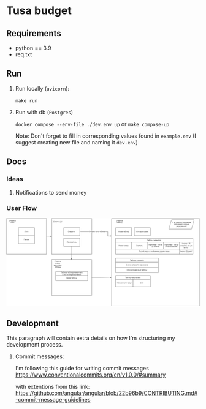 # Tusa budget

## Requirements

* python == 3.9
* req.txt

## Run

1. Run locally (`uvicorn`):

    `make run`

2. Run with db (`Postgres`)

    `docker compose --env-file ./dev.env up` or `make compose-up`

    Note:
        Don't forget to fill in corresponding values found in `example.env` (I suggest creating new file and naming it `dev.env`)

## Docs

### Ideas

1. Notifications to send money

### User Flow

![User Flow diagram](./docs/userflow.jpg "User Flow diagram")

## Development

This paragraph will contain extra details on how I'm structuring my development process.

1. Commit messages:

    I'm following this guide for writing commit messages https://www.conventionalcommits.org/en/v1.0.0/#summary 
    
    with extentions from this link: https://github.com/angular/angular/blob/22b96b9/CONTRIBUTING.md#-commit-message-guidelines 
